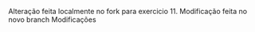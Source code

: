 Alteração feita localmente no fork para exercicio 11.
Modificação feita no novo branch 
Modificações
